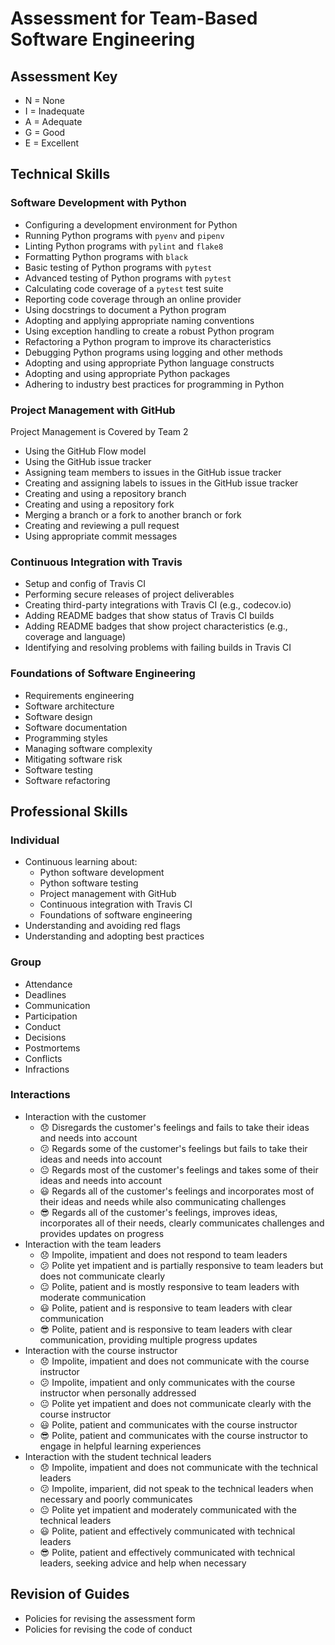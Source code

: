 # Assessment for Team-Based Software Engineering

## Assessment Key

* N = None
* I = Inadequate
* A = Adequate
* G = Good
* E = Excellent

## Technical Skills

### Software Development with Python

* Configuring a development environment for Python
* Running Python programs with `pyenv` and `pipenv`
* Linting Python programs with `pylint` and `flake8`
* Formatting Python programs with `black`
* Basic testing of Python programs with `pytest`
* Advanced testing of Python programs with `pytest`
* Calculating code coverage of a `pytest` test suite
* Reporting code coverage through an online provider
* Using docstrings to document a Python program
* Adopting and applying appropriate naming conventions
* Using exception handling to create a robust Python program
* Refactoring a Python program to improve its characteristics
* Debugging Python programs using logging and other methods
* Adopting and using appropriate Python language constructs
* Adopting and using appropriate Python packages
* Adhering to industry best practices for programming in Python

### Project Management with GitHub

Project Management is Covered by Team 2

* Using the GitHub Flow model
* Using the GitHub issue tracker
* Assigning team members to issues in the GitHub issue tracker
* Creating and assigning labels to issues in the GitHub issue tracker
* Creating and using a repository branch
* Creating and using a repository fork
* Merging a branch or a fork to another branch or fork
* Creating and reviewing a pull request
* Using appropriate commit messages

### Continuous Integration with Travis

* Setup and config of Travis CI
* Performing secure releases of project deliverables
* Creating third-party integrations with Travis CI (e.g., codecov.io)
* Adding README badges that show status of Travis CI builds
* Adding README badges that show project characteristics (e.g., coverage and
  language)
* Identifying and resolving problems with failing builds in Travis CI

### Foundations of Software Engineering

* Requirements engineering
* Software architecture
* Software design
* Software documentation
* Programming styles
* Managing software complexity
* Mitigating software risk
* Software testing
* Software refactoring

## Professional Skills

### Individual

* Continuous learning about:
  * Python software development
  * Python software testing
  * Project management with GitHub
  * Continuous integration with Travis CI
  * Foundations of software engineering
* Understanding and avoiding red flags
* Understanding and adopting best practices

### Group

* Attendance
* Deadlines
* Communication
* Participation
* Conduct
* Decisions
* Postmortems
* Conflicts
* Infractions

### Interactions

* Interaction with the customer
  * :disappointed: Disregards the customer's feelings and fails to take their ideas and needs into account
  * :confused: Regards some of the customer's feelings but fails to take their ideas and needs into account
  * :neutral_face: Regards most of the customer's feelings and takes some of their ideas and needs into account
  * :smiley: Regards all of the customer's feelings and incorporates most of their ideas and needs while also communicating challenges
  * :sunglasses: Regards all of the customer's feelings, improves ideas, incorporates all of their needs, clearly communicates challenges and provides updates on progress
* Interaction with the team leaders
  * :disappointed: Impolite, impatient and does not respond to team leaders
  * :confused: Polite yet impatient and is partially responsive to team leaders but does not communicate clearly
  * :neutral_face: Polite, patient and is mostly responsive to team leaders with moderate communication
  * :smiley: Polite, patient and is responsive to team leaders with clear communication
  * :sunglasses: Polite, patient and is responsive to team leaders with clear communication, providing multiple progress updates
* Interaction with the course instructor
  * :disappointed: Impolite, impatient and does not communicate with the course instructor
  * :confused: Impolite, impatient and only communicates with the course instructor when personally addressed
  * :neutral_face: Polite yet impatient and does not communicate clearly with the course instructor
  * :smiley: Polite, patient and communicates with the course instructor
  * :sunglasses: Polite, patient and communicates with the course instructor to engage in helpful learning experiences
* Interaction with the student technical leaders
  * :disappointed: Impolite, impatient and does not communicate with the technical leaders
  * :confused: Impolite, imparient, did not speak to the technical leaders when necessary and poorly communicates
  * :neutral_face: Polite yet impatient and moderately communicated with the technical leaders
  * :smiley: Polite, patient and effectively communicated with technical leaders
  * :sunglasses: Polite, patient and effectively communicated with technical leaders, seeking advice and help when necessary

## Revision of Guides

* Policies for revising the assessment form
* Policies for revising the code of conduct
